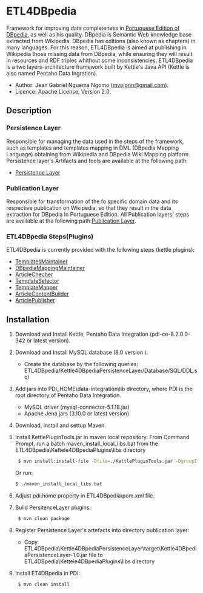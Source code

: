 # ETL4DBpedia
 Framework for improving  data completeness in [Portuguese Edition of DBpedia](http://pt.dbpedia.org/), as well as his quality.  DBpedia is Semantic Web knowledge base extracted from Wikipedia. DBpedia has editions (also known as chapters) in many languages. For this reason, ETL4DBpedia is aimed at publishing in Wikipedia those missing data from DBpedia, while ensuring they will result in resources and RDF triples whithout some inconsistencies. ETL4DBpedia is a two layers-architecture framework built by  Kettle's Java API (Kettle is also named Pentaho Data Ingration). 
 * Author: Jean Gabriel Nguema Ngomo (mvojgnn@gmail.com).
 * Licence: Apache License, Version 2.0.

## Description
### Persistence Layer
Responsible for managing the data used in the steps of the framework, such as templates and templates mapping in DML (DBpedia Mapping Language) obtaining from Wikipedia and DBpedia Wiki Mapping platform.
Persistence layer's Artifacts and tools are available at the following path:
*  [Persistence Layer]( https://github.com/JeanGabrielNguemaN/ETL4DBpedia/tree/master/Kettle4DBpediaPersistenceLayer)

### Publication Layer
Responsible for transformation of the fo specific domain data and its respective publication on Wikipedia, so that they  result in the data extraction for DBpedia In Portuguese Edition.
All Publication layers' steps are available at the following path:[Publication Layer]( https://github.com/JeanGabrielNguemaN/ETL4DBpedia/tree/master/Kettele4DBpediaPlugins).
### ETL4DBpedia Steps(Plugins)
ETL4DBpedia is currently provided with the following steps (kettle plugins):

* [TemplatesMaintainer]( https://github.com/JeanGabrielNguemaN/ETL4DBpedia/tree/master/Kettele4DBpediaPlugins/TemplatesMaintainer)
* [DBpediaMappingMaintainer]( https://github.com/JeanGabrielNguemaN/ETL4DBpedia/tree/master/Kettele4DBpediaPlugins/DBpediaMappingMaintainer)
* [ArticleChecher]( https://github.com/JeanGabrielNguemaN/ETL4DBpedia/tree/master/Kettele4DBpediaPlugins/ArticleChecher)
* [TemplateSelector]( https://github.com/JeanGabrielNguemaN/ETL4DBpedia/tree/master/Kettele4DBpediaPlugins/TemplateSelector)
* [TemplateMapper]( https://github.com/JeanGabrielNguemaN/ETL4DBpedia/tree/master/Kettele4DBpediaPlugins/TemplateMapper)
* [ArticleContentBuilder ]( https://github.com/JeanGabrielNguemaN/ETL4DBpedia/tree/master/Kettele4DBpediaPlugins/ArticleContentBuilder )
* [ArticlePublisher]( https://github.com/JeanGabrielNguemaN/ETL4DBpedia/tree/master/Kettele4DBpediaPlugins/ArticlePublisher)

## Installation

1.	Download and Install Kettle, Pentaho Data Integration (pdi-ce-8.2.0.0-342 or latest version).

2.	Download and Install MySQL database (8.0 version ). 
    * Create the database by the following queries: ETL4DBpedia/Kettle4DBpediaPersistenceLayer/Database/SQL/DDL.sql
	
3.	Add jars into  PDI_HOME\data-integration\lib directory, where PDI is the root directory of Pentaho Data Integration.
     * MySQL driver (mysql-connector-5.1.18.jar)
     * Apache Jena jars (3.10.0 or latest version) 
	 
4.	Download, install and settup Maven.

5.	Install KettlePluginTools.jar in maven local repository: From Command Prompt, run a batch maven_install_local_libs.bat from the ETL4DBpedia\Kettele4DBpediaPlugins\libs directory
    ```sh
     $ mvn install:install-file -Dfile=./KettlePluginTools.jar -DgroupId=br.ufrj.ppgi.greco.kettle -DartifactId=KettlePluginTools -Dversion=1.0 -Dpackaging=jar
	```
	Or run:
	 ```sh
     $ ./maven_install_local_libs.bat   
	 ```
	
6.	Adjust  pdi.home property in ETL4DBpedia\pom.xml file.

7.	Build PersitenceLayer plugins:
	```sh
     $ mvn clean package
	```
	
8.	Register Persistence Layer's artefacts into directory publication layer:
	* Copy ETL4DBpedia\Kettle4DBpediaPersistenceLayer\target\Kettle4DBpediaPersistenceLayer-1.0.jar  file  to  ETL4DBpedia\Kettele4DBpediaPlugins\libs directory

9.	Install ET4DBpedia in PDI:
	```sh
     $ mvn clean install
	```


